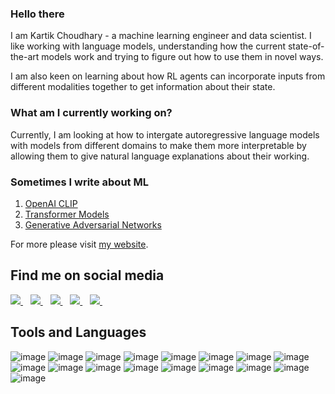 <!-- ![pngfind com-header-design-png-3700585](https://user-images.githubusercontent.com/28764820/133153681-bfe6114b-4540-4ab7-96cc-b6af278aa64c.png) -->

### Hello there

I am Kartik Choudhary - a machine learning engineer and data scientist. I like working with language models, understanding how the current state-of-the-art models work and trying to figure out how to use them in novel ways. 

I am also keen on learning about how RL agents can incorporate inputs from different modalities together to get information about their state.

### What am I currently working on?

Currently, I am looking at how to intergate autoregressive language models with models from different domains to make them more interpretable by allowing them to give natural language explanations about their working.

### Sometimes I write about ML

1. [OpenAI CLIP](https://mlbykartik.com/ml/clip/2021/08/25/clip-model.html)
2. [Transformer Models](https://mlbykartik.com/ml/transformer/2021/07/25/transformers.html)
3. [Generative Adversarial Networks](https://mlbykartik.com/ml/gan/2021/06/01/gans.html)

For more please visit [my website](https://www.mlbykartik.com/).

## Find me on social media

<a href="mailto:kartikchoudhary9@gmail.com">
  <img src="https://img.shields.io/badge/Gmail-D14836?style=for-the-badge&logo=gmail&logoColor=white" />
</a>&nbsp;&nbsp;

<a href="https://www.linkedin.com/in/kartik727/">
  <img src="https://img.shields.io/badge/linkedin-%230077B5.svg?&style=for-the-badge&logo=linkedin&logoColor=white" />
</a>&nbsp;&nbsp;
  
<a href="https://twitter.com/kartik_727">
  <img src="https://img.shields.io/badge/Twitter-1DA1F2?style=for-the-badge&logo=twitter&logoColor=white" />
</a>&nbsp;&nbsp;

<a href="https://www.kaggle.com/kartikchoudhary727">
  <img src="https://img.shields.io/badge/Kaggle-20BEFF?style=for-the-badge&logo=Kaggle&logoColor=white" />
</a>&nbsp;&nbsp;

<a href="https://stackexchange.com/users/8575191/k-c">
  <img src="https://img.shields.io/badge/StackExchange-%23ffffff.svg?&style=for-the-badge&logo=StackExchange&logoColor=white" />
</a>&nbsp;&nbsp;

## Tools and Languages

![image](https://img.shields.io/badge/Python-3776AB?style=for-the-badge&logo=python&logoColor=white)
![image](https://img.shields.io/badge/C-00599C?style=for-the-badge&logo=c&logoColor=white)
![image](https://img.shields.io/badge/C%2B%2B-00599C?style=for-the-badge&logo=c%2B%2B&logoColor=white)
![image](https://img.shields.io/badge/Java-ED8B00?style=for-the-badge&logo=java&logoColor=white)
![image](https://img.shields.io/badge/TensorFlow-FF6F00?style=for-the-badge&logo=TensorFlow&logoColor=white)
![image](https://img.shields.io/badge/PyTorch-EE4C2C?style=for-the-badge&logo=PyTorch&logoColor=white)
![image](https://img.shields.io/badge/Amazon_AWS-232F3E?style=for-the-badge&logo=amazon-aws&logoColor=white)
![image](https://img.shields.io/badge/Oracle-F80000?style=for-the-badge&logo=oracle&logoColor=black)
![image](https://img.shields.io/badge/Azure_DevOps-0078D7?style=for-the-badge&logo=azure-devops&logoColor=white)
![image](https://img.shields.io/badge/MySQL-00000F?style=for-the-badge&logo=mysql&logoColor=white)
![image](https://img.shields.io/badge/PostgreSQL-316192?style=for-the-badge&logo=postgresql&logoColor=white)
![image](https://img.shields.io/badge/redis-%23DD0031.svg?&style=for-the-badge&logo=redis&logoColor=white)
![image](https://img.shields.io/badge/Yarn-2C8EBB?style=for-the-badge&logo=yarn&logoColor=white)
![image](https://img.shields.io/badge/Julia-9558B2?style=for-the-badge&logo=julia&logoColor=white)
![image](https://img.shields.io/badge/Flask-000000?style=for-the-badge&logo=flask&logoColor=white)
![image](https://img.shields.io/badge/Jekyll-CC0000?style=for-the-badge&logo=Jekyll&logoColor=white)
![image](https://img.shields.io/badge/Airflow-017CEE?style=for-the-badge&logo=Apache%20Airflow&logoColor=white)


